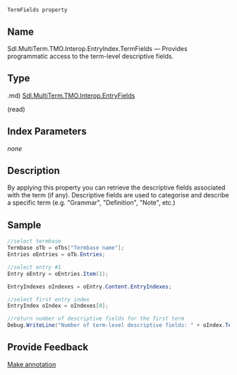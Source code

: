 

# 
    TermFields property




## Name

Sdl.MultiTerm.TMO.Interop.EntryIndex.TermFields —          Provides programmatic access to the term-level descriptive fields.



## Type
.md)
[Sdl.MultiTerm.TMO.Interop.EntryFields](Sdl.MultiTerm.TMO.Interop.EntryFields.md)

(read)



## Index Parameters
*none*


## Description



By applying this property you can retrieve the descriptive fields associated with the term (if any). Descriptive fields are used to categorise and describe a specific term (e.g. "Grammar", "Definition", "Note", etc.)



## Sample


```cs
//select termbase
Termbase oTb = oTbs["Termbase name"];
Entries oEntries = oTb.Entries;

//select entry #1
Entry oEntry = oEntries.Item(1);

EntryIndexes oIndexes = oEntry.Content.EntryIndexes;

//select first entry index
EntryIndex oIndex = oIndexes[0];

//return number of descriptive fields for the first term
Debug.WriteLine("Number of term-level descriptive fields: " + oIndex.TermFields.Count.ToString());
```



## Provide Feedback

[Make annotation](mailto:sdk-feedback@sdl.com&amp;subject=Reference%20for%20Sdl.MultiTerm.TMO.Interop.EntryIndex.TermFields)


